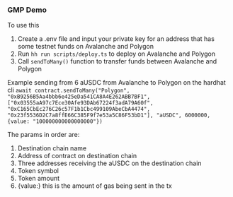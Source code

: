 ### GMP Demo

To use this

1. Create a .env file and input your private key for an address that has some testnet funds on Avalanche and Polygon
2. Run `hh run scripts/deploy.ts` to deploy on Avalanche and Polygon
3. Call `sendToMany()` function to transfer funds between Avalanche and Polygon

Example sending from 6 aUSDC from Avalanche to Polygon on the hardhat cli
`await contract.sendToMany("Polygon", "0xB9256B5Aa4bbb6e425eDa541CA8A4E262ABB7BF1", ["0x03555aA97c7Ece30Afe93DAb67224f3adA79A60f", "0xC165CbEc276C26c57F1b1Cbc499109AbeCbA4474", "0x23f5536D2C7a8ffE66C385F9f7e53a5C86F53bD1"], "aUSDC", 6000000, {value: "100000000000000000"})`

The params in order are:

1. Destination chain name
2. Address of contract on destination chain
3. Three addresses receiving the aUSDC on the destination chain
4. Token symbol
5. Token amount
6. {value:} this is the amount of gas being sent in the tx
